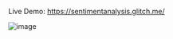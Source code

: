 Live Demo: https://sentimentanalysis.glitch.me/


![image](https://github.com/user-attachments/assets/33fa790f-52cd-446c-8575-5a6cb66e5153)
